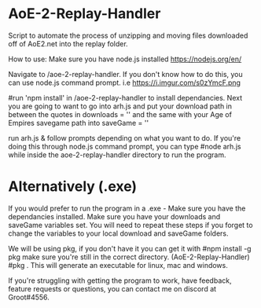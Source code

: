 # AoE-2-Replay-Handler
Script to automate the process of unzipping and moving files downloaded off of AoE2.net into the replay folder.

How to use:
Make sure you have node.js installed
https://nodejs.org/en/

Navigate to /aoe-2-replay-handler. 
If you don't know how to do this, you can use node.js command prompt.
i.e https://i.imgur.com/s0zYmcF.png


#run 'npm install' in /aoe-2-replay-handler to install dependancies.
Next you are going to want to go into arh.js and put your download path in between the quotes in downloads = ''
and the same with your Age of Empires savegame path into saveGame = ''


run arh.js & follow prompts depending on what you want to do. 
If you're doing this through node.js command prompt, you can type 
#node arh.js
while inside the aoe-2-replay-handler directory to run the program.

# Alternatively (.exe)

If you would prefer to run the program in a .exe -
Make sure you have the dependancies installed. Make sure you have your downloads and saveGame variables set.
You will need to repeat these steps if you forget to change the variables to your local download and saveGame folders.

We will be using pkg, if you don't have it you can get it with 
#npm install -g pkg
make sure you're still in the correct directory. (AoE-2-Replay-Handler)
#pkg .
This will generate an executable for linux, mac and windows.

If you're struggling with getting the program to work, have feedback, feature requests or questions, you can contact me on discord at Groot#4556.
